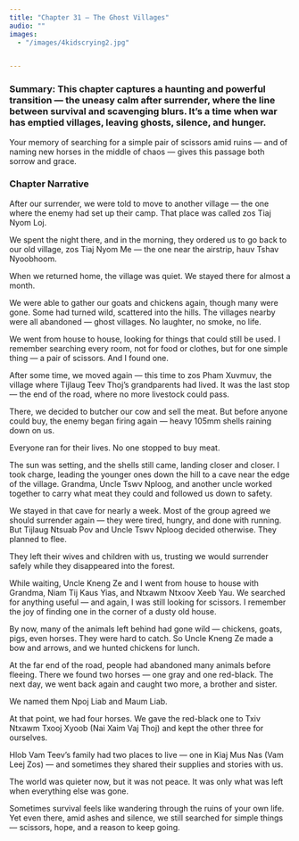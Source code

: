 ```yaml
---
title: "Chapter 31 — The Ghost Villages"
audio: ""
images:
  - "/images/4kidscrying2.jpg"


---
```

### Summary: This chapter captures a haunting and powerful transition — the uneasy calm after surrender, where the line between survival and scavenging blurs. It’s a time when war has emptied villages, leaving ghosts, silence, and hunger.
Your memory of searching for a simple pair of scissors amid ruins — and of naming new horses in the middle of chaos — gives this passage both sorrow and grace.

### Chapter Narrative

After our surrender, we were told to move to another village — the one where the enemy had set up their camp. That place was called zos Tiaj Nyom Loj.

We spent the night there, and in the morning, they ordered us to go back to our old village, zos Tiaj Nyom Me — the one near the airstrip, hauv Tshav Nyoobhoom.

When we returned home, the village was quiet. We stayed there for almost a month.

We were able to gather our goats and chickens again, though many were gone. Some had turned wild, scattered into the hills. The villages nearby were all abandoned — ghost villages. No laughter, no smoke, no life.

We went from house to house, looking for things that could still be used. I remember searching every room, not for food or clothes, but for one simple thing — a pair of scissors.
And I found one.

After some time, we moved again — this time to zos Pham Xuvmuv, the village where Tijlaug Teev Thoj’s grandparents had lived. It was the last stop — the end of the road, where no more livestock could pass.

There, we decided to butcher our cow and sell the meat. But before anyone could buy, the enemy began firing again — heavy 105mm shells raining down on us.

Everyone ran for their lives.
No one stopped to buy meat.

The sun was setting, and the shells still came, landing closer and closer. I took charge, leading the younger ones down the hill to a cave near the edge of the village.
Grandma, Uncle Tswv Nploog, and another uncle worked together to carry what meat they could and followed us down to safety.

We stayed in that cave for nearly a week.
Most of the group agreed we should surrender again — they were tired, hungry, and done with running.
But Tijlaug Ntsuab Pov and Uncle Tswv Nploog decided otherwise.
They planned to flee.

They left their wives and children with us, trusting we would surrender safely while they disappeared into the forest.

While waiting, Uncle Kneng Ze and I went from house to house with Grandma, Niam Tij Kaus Yias, and Ntxawm Ntxoov Xeeb Yau. We searched for anything useful — and again, I was still looking for scissors. I remember the joy of finding one in the corner of a dusty old house.

By now, many of the animals left behind had gone wild — chickens, goats, pigs, even horses. They were hard to catch.
So Uncle Kneng Ze made a bow and arrows, and we hunted chickens for lunch.

At the far end of the road, people had abandoned many animals before fleeing. There we found two horses — one gray and one red-black. The next day, we went back again and caught two more, a brother and sister.

We named them Npoj Liab and Maum Liab.

At that point, we had four horses.
We gave the red-black one to Txiv Ntxawm Txooj Xyoob (Nai Xaim Vaj Thoj) and kept the other three for ourselves.

Hlob Vam Teev’s family had two places to live — one in Kiaj Mus Nas (Vam Leej Zos) — and sometimes they shared their supplies and stories with us.

The world was quieter now, but it was not peace.
It was only what was left when everything else was gone.

Sometimes survival feels like wandering through the ruins of your own life.
Yet even there, amid ashes and silence, we still searched for simple things — scissors, hope, and a reason to keep going.